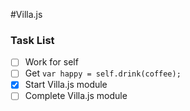 #Villa.js

### Task List
- [ ] Work for self
- [ ] Get ```var happy = self.drink(coffee);```
- [x] Start Villa.js module
- [ ] Complete Villa.js module